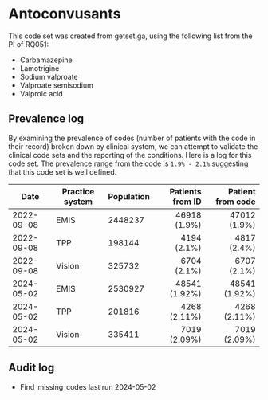 # Antoconvusants

This code set was created from getset.ga, using the following list from the PI of RQ051:

- Carbamazepine
- Lamotrigine
- Sodium valproate
- Valproate semisodium
- Valproic acid

## Prevalence log

By examining the prevalence of codes (number of patients with the code in their record) broken down by clinical system, we can attempt to validate the clinical code sets and the reporting of the conditions. Here is a log for this code set. The prevalence range from the code is `1.9% - 2.1%` suggesting that this code set is well defined.

| Date       | Practice system | Population | Patients from ID | Patient from code |
| ---------- | --------------- | ---------- | ---------------: | ----------------: |
| 2022-09-08 | EMIS            | 2448237    |     46918 (1.9%) |      47012 (1.9%) |
| 2022-09-08 | TPP             | 198144     |      4194 (2.1%) |       4817 (2.4%) |
| 2022-09-08 | Vision          | 325732     |      6704 (2.1%) |       6707 (2.1%) |
| 2024-05-02 | EMIS            | 2530927    |    48541 (1.92%) |     48541 (1.92%) |
| 2024-05-02 | TPP             | 201816     |     4268 (2.11%) |      4268 (2.11%) |
| 2024-05-02 | Vision          | 335411     |     7019 (2.09%) |      7019 (2.09%) |

## Audit log

- Find_missing_codes last run 2024-05-02
